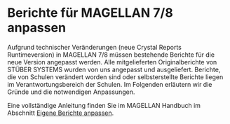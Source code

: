 ﻿
# Berichte für MAGELLAN 7/8 anpassen

Aufgrund technischer Veränderungen (neue Crystal Reports Runtimeversion) in MAGELLAN 7/8 müssen bestehende Berichte für die neue Version angepasst werden. Alle mitgelieferten Originalberichte von STÜBER SYSTEMS wurden von uns angepasst und ausgeliefert.
Berichte, die von Schulen verändert worden sind oder selbsterstellte Berichte liegen im Verantwortungsbereich der Schulen. Im Folgenden erläutern wir die Gründe und die notwendigen Anpassungen.

Eine vollständige Anleitung finden Sie im MAGELLAN Handbuch im Abschnitt [Eigene Berichte anpassen](https://doc.magellan.stueber.de/schulverwaltung/update/berichte_anpassen/).
